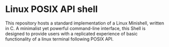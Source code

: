 # Linux POSIX API shell
This repository hosts a standard implementation of a Linux Minishell, written in C. A minimalist yet powerful command-line interface, this Shell is designed to provide users with a replicated experience of basic functionality of a linux terminal following POSIX API.
